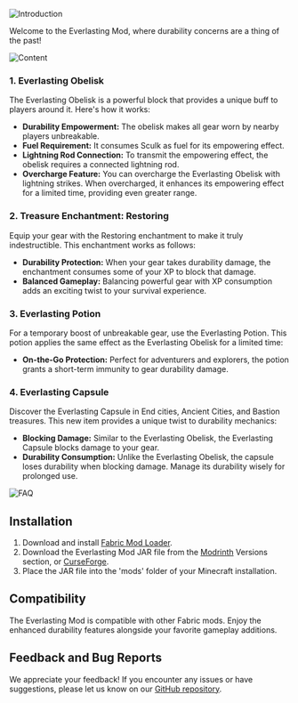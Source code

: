 ![Introduction](https://github.com/EndLone/everlasting/blob/master/descAssets/Introduction.png)

Welcome to the Everlasting Mod, where durability concerns are a thing of the past!

![Content](https://github.com/EndLone/everlasting/blob/master/descAssets/content.png)

### 1. Everlasting Obelisk

The Everlasting Obelisk is a powerful block that provides a unique buff to players around it. Here's how it works:

- **Durability Empowerment:** The obelisk makes all gear worn by nearby players unbreakable.
- **Fuel Requirement:** It consumes Sculk as fuel for its empowering effect.
- **Lightning Rod Connection:** To transmit the empowering effect, the obelisk requires a connected lightning rod.
- **Overcharge Feature:** You can overcharge the Everlasting Obelisk with lightning strikes. When overcharged, it enhances its empowering effect for a limited time, providing even greater range.

### 2. Treasure Enchantment: Restoring

Equip your gear with the Restoring enchantment to make it truly indestructible. This enchantment works as follows:

- **Durability Protection:** When your gear takes durability damage, the enchantment consumes some of your XP to block that damage.
- **Balanced Gameplay:** Balancing powerful gear with XP consumption adds an exciting twist to your survival experience.

### 3. Everlasting Potion

For a temporary boost of unbreakable gear, use the Everlasting Potion. This potion applies the same effect as the Everlasting Obelisk for a limited time:

- **On-the-Go Protection:** Perfect for adventurers and explorers, the potion grants a short-term immunity to gear durability damage.

### 4. Everlasting Capsule

Discover the Everlasting Capsule in End cities, Ancient Cities, and Bastion treasures. This new item provides a unique twist to durability mechanics:

- **Blocking Damage:** Similar to the Everlasting Obelisk, the Everlasting Capsule blocks damage to your gear.
- **Durability Consumption:** Unlike the Everlasting Obelisk, the capsule loses durability when blocking damage. Manage its durability wisely for prolonged use.

![FAQ](https://github.com/EndLone/everlasting/blob/master/descAssets/faq.png)

## Installation

1. Download and install [Fabric Mod Loader](https://fabricmc.net/use/).
2. Download the Everlasting Mod JAR file from the [Modrinth](https://modrinth.com/mod/everlasting/versions) Versions section, or [CurseForge](https://legacy.curseforge.com/minecraft/mc-mods/everlasting/files).
3. Place the JAR file into the 'mods' folder of your Minecraft installation.

## Compatibility

The Everlasting Mod is compatible with other Fabric mods. Enjoy the enhanced durability features alongside your favorite gameplay additions.

## Feedback and Bug Reports

We appreciate your feedback! If you encounter any issues or have suggestions, please let us know on our [GitHub repository](https://github.com/EndLone/everlasting).
